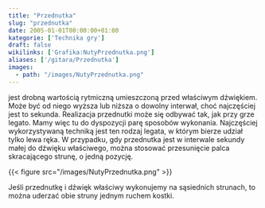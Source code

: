 ```yaml
---
title: "Przednutka"
slug: "przednutka"
date: 2005-01-01T00:00:00+01:00
kategorie: ['Technika gry']
draft: false
wikilinks: ['Grafika:NutyPrzednutka.png']
aliases: ['/gitara/Przednutka']
images:
  - path: "/images/NutyPrzednutka.png"
---
```

jest drobną wartością rytmiczną umieszczoną przed właściwym dźwiękiem.
Może być od niego wyższa lub niższa o dowolny interwał, choć najczęściej
jest to sekunda. Realizacja przednutki może się odbywać tak, jak przy
grze legato. Mamy więc tu do dyspozycji parę sposobów wykonania.
Najczęściej wykorzystywaną techniką jest ten rodzaj legata, w którym
bierze udział tylko lewa ręka. W przypadku, gdy przednutka jest w
interwale sekundy małej do dźwięku właściwego, można stosować
przesunięcie palca skracającego strunę, o jedną pozycję.

{{< figure src="/images/NutyPrzednutka.png" >}}

Jeśli przednutkę i dźwięk właściwy wykonujemy na sąsiednich strunach, to
można uderzać obie struny jednym ruchem kostki.

